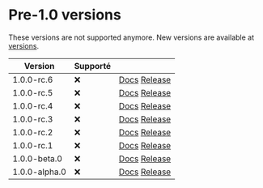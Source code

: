 # Pre-1.0 versions

These versions are not supported anymore. New versions are available at [versions](versions.md).


| Version       | Supporté |                                                                                                                                                      |
| ------------- | -------- | ---------------------------------------------------------------------------------------------------------------------------------------------------- |
| 1.0.0-rc.6    | :x:      | [Docs](https://docs.butterfly.linwood.dev/docs/1.0.0-rc.6/intro) [Release](https://github.com/LinwoodCloud/Butterfly/releases/tag/v1.0.0-rc.6)       |
| 1.0.0-rc.5    | :x:      | [Docs](https://docs.butterfly.linwood.dev/docs/1.0.0-rc.5/intro) [Release](https://github.com/LinwoodCloud/Butterfly/releases/tag/v1.0.0-rc.5)       |
| 1.0.0-rc.4    | :x:      | [Docs](https://docs.butterfly.linwood.dev/docs/1.0.0-rc.4/intro) [Release](https://github.com/LinwoodCloud/Butterfly/releases/tag/v1.0.0-rc.4)       |
| 1.0.0-rc.3    | :x:      | [Docs](https://docs.butterfly.linwood.dev/docs/1.0.0-rc.3/intro) [Release](https://github.com/LinwoodCloud/Butterfly/releases/tag/v1.0.0-rc.3)       |
| 1.0.0-rc.2    | :x:      | [Docs](https://docs.butterfly.linwood.dev/docs/1.0.0-rc.2/intro) [Release](https://github.com/LinwoodCloud/Butterfly/releases/tag/v1.0.0-rc.2)       |
| 1.0.0-rc.1    | :x:      | [Docs](https://docs.butterfly.linwood.dev/docs/1.0.0-rc.1/intro) [Release](https://github.com/LinwoodCloud/Butterfly/releases/tag/v1.0.0-rc.1)       |
| 1.0.0-beta.0  | :x:      | [Docs](https://docs.butterfly.linwood.dev/docs/1.0.0-beta.0/intro) [Release](https://github.com/LinwoodCloud/Butterfly/releases/tag/v1.0.0-beta.0)   |
| 1.0.0-alpha.0 | :x:      | [Docs](https://docs.butterfly.linwood.dev/docs/1.0.0-alpha.0/intro) [Release](https://github.com/LinwoodCloud/Butterfly/releases/tag/v1.0.0-alpha.0) |
